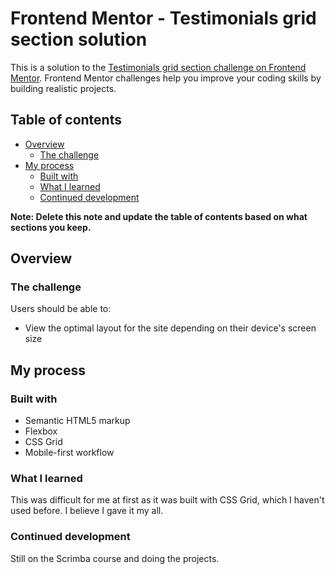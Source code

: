 # Frontend Mentor - Testimonials grid section solution

This is a solution to the [Testimonials grid section challenge on Frontend Mentor](https://www.frontendmentor.io/challenges/testimonials-grid-section-Nnw6J7Un7). Frontend Mentor challenges help you improve your coding skills by building realistic projects.

## Table of contents

- [Overview](#overview)
  - [The challenge](#the-challenge)
- [My process](#my-process)
  - [Built with](#built-with)
  - [What I learned](#what-i-learned)
  - [Continued development](#continued-development)

**Note: Delete this note and update the table of contents based on what sections you keep.**

## Overview

### The challenge

Users should be able to:

- View the optimal layout for the site depending on their device's screen size

## My process

### Built with

- Semantic HTML5 markup
- Flexbox
- CSS Grid
- Mobile-first workflow

### What I learned

This was difficult for me at first as it was built with CSS Grid, which I haven't used before. I believe I gave it my all.

### Continued development

Still on the Scrimba course and doing the projects.
